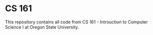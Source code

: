 # CS 161

This repository contains all code from CS 161 - Introuction to Computer Science I at Oregon State University.